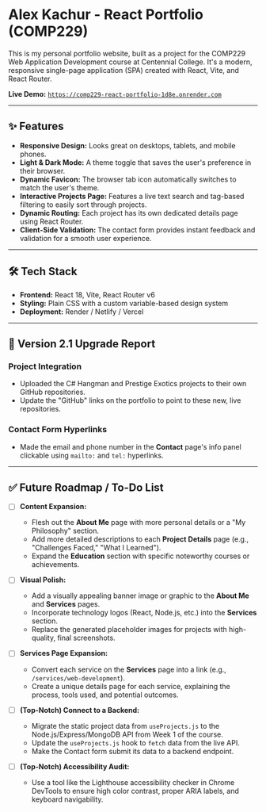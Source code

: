 # Alex Kachur - React Portfolio (COMP229)

This is my personal portfolio website, built as a project for the COMP229 Web Application Development course at Centennial College. It's a modern, responsive single-page application (SPA) created with React, Vite, and React Router.

**Live Demo:** [`https://comp229-react-portfolio-1d8e.onrender.com`](https://comp229-react-portfolio-1d8e.onrender.com) 

---

## ✨ Features

* **Responsive Design:** Looks great on desktops, tablets, and mobile phones.
* **Light & Dark Mode:** A theme toggle that saves the user's preference in their browser.
* **Dynamic Favicon:** The browser tab icon automatically switches to match the user's theme.
* **Interactive Projects Page:** Features a live text search and tag-based filtering to easily sort through projects.
* **Dynamic Routing:** Each project has its own dedicated details page using React Router.
* **Client-Side Validation:** The contact form provides instant feedback and validation for a smooth user experience.

---

## 🛠️ Tech Stack

* **Frontend:** React 18, Vite, React Router v6
* **Styling:** Plain CSS with a custom variable-based design system
* **Deployment:** Render / Netlify / Vercel

---

## 🚀 Version 2.1 Upgrade Report

### Project Integration
* Uploaded the C# Hangman and Prestige Exotics projects to their own GitHub repositories.
* Update the "GitHub" links on the portfolio to point to these new, live repositories.

### Contact Form Hyperlinks
* Made the email and phone number in the **Contact** page's info panel clickable using `mailto:` and `tel:` hyperlinks.

---

## ✅ Future Roadmap / To-Do List

- [ ] **Content Expansion:**
    -   Flesh out the **About Me** page with more personal details or a "My Philosophy" section.
    -   Add more detailed descriptions to each **Project Details** page (e.g., "Challenges Faced," "What I Learned").
    -   Expand the **Education** section with specific noteworthy courses or achievements.

- [ ] **Visual Polish:**
    -   Add a visually appealing banner image or graphic to the **About Me** and **Services** pages.
    -   Incorporate technology logos (React, Node.js, etc.) into the **Services** section.
    -   Replace the generated placeholder images for projects with high-quality, final screenshots.

- [ ] **Services Page Expansion:**
    -   Convert each service on the **Services** page into a link (e.g., `/services/web-development`).
    -   Create a unique details page for each service, explaining the process, tools used, and potential outcomes.

- [ ] **(Top-Notch) Connect to a Backend:**
    -   Migrate the static project data from `useProjects.js` to the Node.js/Express/MongoDB API from Week 1 of the course.
    -   Update the `useProjects.js` hook to `fetch` data from the live API.
    -   Make the Contact form submit its data to a backend endpoint.

- [ ] **(Top-Notch) Accessibility Audit:**
    -   Use a tool like the Lighthouse accessibility checker in Chrome DevTools to ensure high color contrast, proper ARIA labels, and keyboard navigability.
